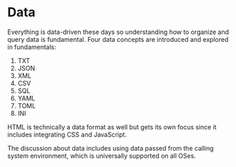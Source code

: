 # Data

Everything is data-driven these days so understanding how to organize
and query data is fundamental. Four data concepts are introduced and
explored in fundamentals:

1. TXT
2. JSON
3. XML
4. CSV
5. SQL
6. YAML
7. TOML
8. INI

HTML is technically a data format as well but gets its own focus since
it includes integrating CSS and JavaScript.

The discussion about data includes using data passed from the calling
system environment, which is universally supported on all OSes.
